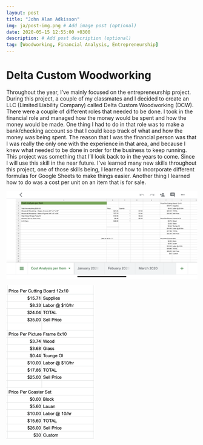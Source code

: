 ```yaml
---
layout: post
title: "John Alan Adkisson"
img: ja/post-img.png # Add image post (optional)
date: 2020-05-15 12:55:00 +0300
description: # Add post description (optional)
tag: [Woodworking, Financial Analysis, Entrepreneurship]
---
```

# Delta Custom Woodworking
Throughout the year, I’ve mainly focused on the entrepreneurship project. During this project, a couple of my classmates and I decided to create an LLC (Limited Liability Company) called Delta Custom Woodworking (DCW). There were a couple of different roles that needed to be done. I took in the financial role and managed how the money would be spent and how the money would be made. One thing I had to do in that role was to make a bank/checking account so that I could keep track of what and how the money was being spent. The reason that I was the financial person was that I was really the only one with the experience in that area, and because I knew what needed to be done in order for the business to keep running. This project was something that I’ll look back to in the years to come. Since I will use this skill in the near future. I've learned many new skills throughout this project, one of those skills being, I learned how to incorporate different formulas for Google Sheets to make things easier. Another thing I learned how to do was a cost per unit on an item that is for sale.


![Image of App](../assets/img/ja/sheet1.PNG)

![Image of App](../assets/img/ja/sheet2.png)

